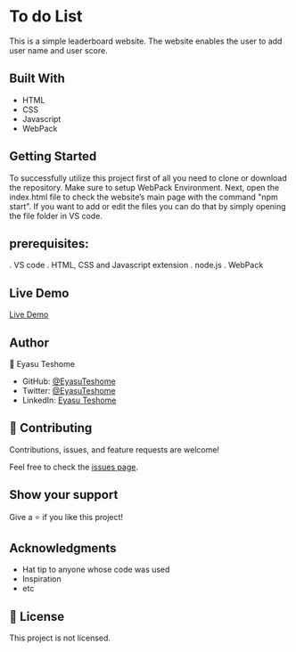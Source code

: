 

# To do List
This is a simple leaderboard website. The website enables the user to add user name and user score.
## Built With

- HTML
- CSS
- Javascript
- WebPack


## Getting Started

To successfully utilize this project first of all you need to clone or download the repository. Make sure to setup WebPack Environment. Next, open the index.html file to check the website’s main page with the command "npm start". If you want to add or edit the files you can do that by simply opening the file folder in VS code.


## prerequisites:
. VS code
. HTML, CSS and Javascript extension
. node.js 
. WebPack

## Live Demo
[Live Demo](https://eyasuteshome.github.io/Leaderboard/)

## Author

👤 Eyasu Teshome

- GitHub: [@EyasuTeshome](https://github.com/EyasuTeshome)
- Twitter: [@EyasuTeshome](https://twitter.com/EyasuTeshome)
- LinkedIn: [Eyasu Teshome](https://linkedin.com/in/EyasuTeshome)


## 🤝 Contributing

Contributions, issues, and feature requests are welcome!

Feel free to check the [issues page](../../issues/).

## Show your support

Give a ⭐️ if you like this project!

## Acknowledgments

- Hat tip to anyone whose code was used
- Inspiration
- etc

## 📝 License

This project is not licensed.
